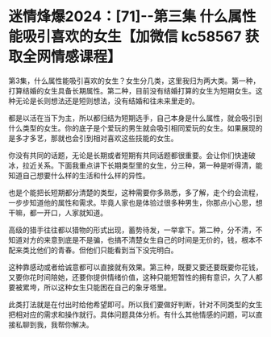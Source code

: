 # 迷情烽爆2024：[71]--第三集 什么属性能吸引喜欢的女生【加微信 kc58567 获取全网情感课程】

第3集，什么属性能吸引喜欢的女生？女生分几类，这里我归为两大类。第一种，打算结婚的女生具备长期属性。第二种，目前没有结婚打算的女生为短期女生。这种无论是长则想法还是短则想法，没有结婚和往未来里走的。

都是以活在当下为主，所以都归结为短期选手，自己本身是什么属性，就会吸引到什么类型的女生。你的底子是个爱玩的男生就会吸引相同爱玩的女生。如果展现的是多才多艺，那就也会引到相对喜欢这些技能的女生。

你没有共同的话题，无论是长期或者短期有共同话题都很重要。会让你们快速破冰，拉近关系。下面我重点讲下长期类型里的女生，分三种，第一种是听得清，能知道自己想要什么样的生活和什么样的异性。

也是个能把长短期都分清楚的类型，这种需要你多熟悉，多了解，走个约会流程，一步步知道他的属性和需求。毕竟人家也是体验过很多种男生，你那点小心思，想干嘛，都一开口，人家就知道。

高级的猎手往往都以猎物的形式出现，蓄势待发，一举拿下。第二种，分不清，不知道对方的来意到底是不是骗，也搞不清楚女生自己的时间是无价的，钱，根本不配来类比他们的青春。但他们只能看到当下没完明白。

这种靠感动或者给诚意都可以直接就有效果。第三种，既要又要还要既要你花钱，又要你花时间陪她，还要你提供情绪价值，这种只能短暂性的拥有意识，久了人都要被累垮，所以这种女生只能困在自己的象牙塔里。

此类打法就是在付出时给他希望即可。所以我们要做好判断，针对不同类型的女生把相对应的需求和操作就行。具体问题具体分析。有什么其他情感的问题，可以直接私聊到我，我帮你解决。

